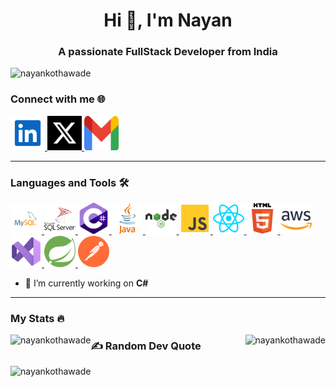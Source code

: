 <h1 align="center">Hi 👋, I'm Nayan</h1>

<h3 align="center">A passionate FullStack Developer from India</h3>

<p align="left"> <img src="https://komarev.com/ghpvc/?username=nayankothawade&label=Profile%20views&color=0e75b6&style=flat" alt="nayankothawade" /> 
</p>

### Connect with me 🌐
<p align="left"> 
<a href="https://www.linkedin.com/in/nayankothawade/" target="_blank">
<img src="https://github.com/Nayankothawade/Nayankothawade/blob/main/icons/linkedin.svg" alt="nayankothawade" width="55" height="55"/>
</a>
<a href="https://x.com/NayanKothawade/" target="blank"><img src="https://github.com/Nayankothawade/Nayankothawade/blob/main/icons/x.svg" alt="nayankothawade" width="55" height="55"/>
</a>
<a href="mailto:nayankothawade133@gmail.com/" target="blank"><img src="https://github.com/Nayankothawade/Nayankothawade/blob/main/icons/gmail.svg" alt="nayankothawade" width="55" height="55"/>
</a>
</p>

-----------------------------------------------

### Languages and Tools :hammer_and_wrench:
<p align="left"> 
<a href="https://www.mysql.com/" target="_blank"> <img src="https://github.com/Nayankothawade/Nayankothawade/blob/main/icons/mysql.svg" alt="mysql" width="50" height="50"/>
</a>
<a href="https://www.microsoft.com/en-us/sql-server" target="_blank"> <img src="https://github.com/Nayankothawade/Nayankothawade/blob/main/icons/ms-sql-server.svg" alt="mssql" width="50" height="50"/> 
</a>
<a href="https://dotnet.microsoft.com/en-us/languages/csharp" target="_blank" rel="noreferrer"> <img src="https://github.com/Nayankothawade/Nayankothawade/blob/main/icons/c-sharp.svg" alt="csharp" width="50" height="50"/> 
</a>  
<a href="https://www.java.com" target="_blank" rel="noreferrer"> <img src="https://github.com/Nayankothawade/Nayankothawade/blob/main/icons/java.svg" alt="java" width="50" height="50"/> 
</a>
<a href="https://nodejs.org" target="_blank" rel="noreferrer"> <img src="https://github.com/Nayankothawade/Nayankothawade/blob/main/icons/nodejs.svg" alt="nodejs" width="50" height="50"/> 
</a>
<a href="https://www.javascript.com/" target="_blank" rel="noreferrer"> <img src="https://github.com/Nayankothawade/Nayankothawade/blob/main/icons/javascript.svg" alt="javascript" width="50" height="50"/> 
</a>
<a href="https://react.dev/" target="_blank" rel="noreferrer"> <img src="https://github.com/Nayankothawade/Nayankothawade/blob/main/icons/react.svg" alt="javascript" width="50" height="50"/> 
</a>
<a href="https://html.com/" target="_blank" rel="noreferrer"> <img src="https://github.com/Nayankothawade/Nayankothawade/blob/main/icons/html5.svg" alt="html5" width="50" height="50"/> 
</a>
<a href="https://aws.amazon.com" target="_blank" rel="noreferrer"> <img src="https://github.com/Nayankothawade/Nayankothawade/blob/main/icons/aws.svg" alt="aws" width="50" height="50"/> 
</a>
<a href="https://visualstudio.microsoft.com/" target="_blank" rel="noreferrer"> <img src="https://github.com/Nayankothawade/Nayankothawade/blob/main/icons/visual_studio.svg" alt="aws" width="50" height="50"/> 
</a>
<a href="https://spring.io/" target="_blank" rel="noreferrer"> <img src="https://github.com/Nayankothawade/Nayankothawade/blob/main/icons/spring.svg" alt="aws" width="50" height="50"/> 
</a>
<a href="https://www.postman.com/" target="_blank" rel="noreferrer"> <img src="https://github.com/Nayankothawade/Nayankothawade/blob/main/icons/postman.svg" alt="aws" width="50" height="50"/> 
</a>
</p>

- 🔭 I’m currently working on **C#**

-----------------------------------------------

### My Stats :fire:

<p>
<img align="left" src="https://github-readme-streak-stats.herokuapp.com/?user=nayankothawade&theme=blue-green&border_radius=13&hide_border=true" alt="nayankothawade" />

<img align="right" src="https://github-readme-stats.vercel.app/api/top-langs?username=nayankothawade&layout=compact&theme=blue-green&border_radius=13&hide_border=true" alt="nayankothawade" />
</p>

### ✍️ Random Dev Quote
<p> 
<img align="left" src="https://quotes-github-readme.vercel.app/api?type=horizontal&theme=merko" alt="nayankothawade" />
</p>

<!--  show_icons=true&theme=dark&border_radius=13

 [![GitHub Streak](https://github-readme-streak-stats.herokuapp.com/?user=Nayankothawade&theme=dark&border_radius=13&date_format=M%20j%5B%2C%20Y%5D)](https://github.com/Nayankothawade)

[![Top Langs](https://github-readme-stats.vercel.app/api/top-langs/?username=Nayankothawade)](https://github.com/Nayankothawade)

<p align="center"><img align="center" src="https://github-readme-stats.vercel.app/api?username=nayankothawade&show_icons=true&locale=en" alt="nayankothawade" />
</p>

<p align="center"> 
<a href="https://github.com/ryo-ma/github-profile-trophy"><img src="https://github-profile-trophy.vercel.app/?username=nayankothawade" alt="nayankothawade" />
</a> 
</p>

<h3 align="left">Support:

<p>
<a href="https://www.buymeacoffee.com/Nayan"> <img align="left" src="https://cdn.buymeacoffee.com/buttons/v2/default-yellow.png" height="50" width="210" alt="Nayan" />
</a>
</p> -->